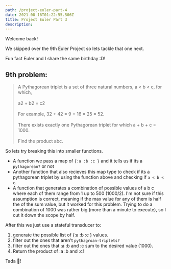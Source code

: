 ```yaml
---
path: /project-euler-part-4
date: 2021-08-16T01:22:55.506Z
title: Project Euler Part 3
description: 
---
```


Welcome back!

We skipped over the 9th Euler Project so lets tackle that one next.

Fun fact Euler and I share the same birthday :D!

9th problem:
---
>A Pythagorean triplet is a set of three natural numbers, a < b < c, for which,
> <br></br> a2 + b2 = c2
> <br></br> For example, 32 + 42 = 9 + 16 = 25 = 52.
> <br></br>There exists exactly one Pythagorean triplet for which a + b + c = 1000.
> <br></br> Find the product abc.

So lets try breaking this into smaller functions.
* A function we pass a map of `{:a :b :c }`  and it tells us if its a `pythagorean?` or not
* Another function that also recieves this map type to check if its a pythagorean triplet by using the function above and checking if
`a < b < c`.
* A function that generates a combination of possible values of a b c where each of them range from 1 up to 500 (1000/2).
I'm not sure if this assumption is correct, meaning if the max value for any of them is half the of the sum value, but it worked for this problem.
Trying to do a combination of 1000 was rather big (more than a minute to execute), so I cut it down the scope by half.

After this we just use a stateful transducer to:
1. generate the possible list of {:a :b :c } values.
2. filter out the ones that aren't `pythagroan-triplets?`
3. filter out the ones that :a :b and :c sum to the desired value (1000).
4. Return the product of :a :b and :c!

Tada 🎉!





